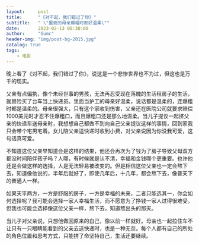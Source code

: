 ```yaml
---
layout:     post
title:      "《对不起，我们错过了你》"
subtitle:   " \"里面的母亲爆粗时都好温柔\""
date:       2023-02-13 00:30:00
author:     "Gumc"
header-img: "img/post-bg-2015.jpg"
catalog: true
tags:
    - 电影
---
```

晚上看了《对不起，我们错过了你》，说这是一个悲惨世界也不为过，但这也是万千的现实。

父亲有点偏执，像个未经世事的男孩，无法再忍受现在落魄的生活租房子的生活，就冒险买了台车当上快递员。里面当护工的母亲好温柔，说话都是温柔的，连爆粗时都是温柔的。母亲很强大，只有这个家收到伤害，父亲还在医院公司就要求赔偿1000美元时才忍不住爆粗口，而且爆粗口还是那么地温柔。当儿子提议一起挤父亲的快递车送母亲时，我想想自己都做不到向自己父亲提议这样的事情，回到家我只会带个宅男宅着。女儿陪父亲送快递时收到小费，对父亲说因为你没我可爱，这句话真可爱。

不知道这位父亲早知道会是这样的结果，他还会再次为了钱为了房子导致父母双方都没时间陪伴孩子吗？人哪，有时候就是认不清，幸福和金钱哪个更重要。也许他还是会做这样的选择，人是无法轻易被改变的。但是相信这位父亲也一定会熬下去，知道像他说的，半年后就好了，即使几年后，十几年，都会熬下去，像普天下的普通人一样。

如果天平两方，一方是舒服的房子，一方是幸福的未来，二者只能选其一，你会如何选择呢？我可能会选择一家人幸福生活，而不愿意为了挣钱一家人过得很难受。但我也可能会选择像这位父亲一样，熬下去，知道熬出头的那天。

当儿子对父亲说，只想他做回原来的自己，像以前一样就好。母亲也一起拉住车不让只有一只眼睛能看到的父亲去送快递时，也是一种无奈。每个人都有自己的所处的角色位置和思考方式，只能拼了命坚持自己，生活还要继续。
